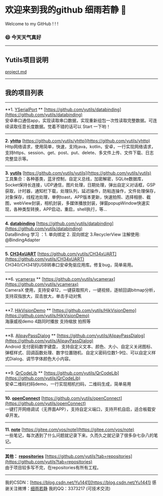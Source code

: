 # 欢迎来到我的github 细雨若静  👋
Welcome to my GitHub ! ! !

### 😄 今天天气真好
----

## Yutils项目说明
[project.md](https://github.com/yutils/yutils/blob/master/project.md)

----
## 我的项目列表
----
**1.  [YSerialPort](https://github.com/yutils/YSerialPort) **    [https://github.com/yutils/databinding](https://github.com/yutils/databinding)  
安卓串口通信app，实现读取串口数据，实现重新组包一次性读取完整数据。可连续读取任意长度数据。觉着不错的话可以 Start 一下哟！

----
**2. [yhttp](https://github.com/yutils/yhttp)**    [https://github.com/yutils/yhttp](https://github.com/yutils/yhttp)  
Http网络请求，使用简单，快速，支持java，kotlin，安卓，一行实现网络请求，支持https、session、get、post、put、delete、多文件上传、文件下载、日志完整显示等。

----
**3. [yutils](https://github.com/yutils/yutils)**    [https://github.com/yutils/yutils](https://github.com/yutils/yutils)  
工具集合：各种基类，蓝牙控制，自定义总线，加密解密，SQLite数据库，Socket保持长连接，UDP通信，图片处理，日期处理，弹出自定义对话框，GSP获取，计时器，通知栏下载，处理队列，延迟操作，防粘连操作，文件处理保存，对象保存，线程池处理，单例toast，APP版本更新，快速拍照、选择相册、截图，webView封装，相机封装，多媒体播放封装，弹窗popupWindow快速实现，各种类型转换，APP启动，重启，shell执行，等...

----
**4.  [databinding](https://github.com/yutils/databinding)**    [https://github.com/yutils/databinding](https://github.com/yutils/databinding)  
DataBinding 学习 ：1. 单向绑定   2. 双向绑定 3.RecyclerView  注解使用: @BindingAdapter

----
**5.  [CH34xUART](https://github.com/yutils/CH34xUART)**    [https://github.com/yutils/CH34xUART](https://github.com/yutils/CH34xUART)  
CH340/CH341的USB转串口安卓免驱应用库。修复bug，简单易用。

----
**6. [ycamerax](https://github.com/yutils/ycamerax) **    [https://github.com/yutils/ycamerax](https://github.com/yutils/ycamerax)  
CameraX 使用，支持安卓12，一键获取照片，一键视频，逐帧回调bitmap分析，支持双指放大，双击放大，单击手动对焦

----
**7. [HikVisionDemo](https://github.com/yutils/HikVisionDemo) **    [https://github.com/yutils/HikVisionDemo](https://github.com/yutils/HikVisionDemo)  
海康威视demo   4路同时播放   支持缩放  拍照等

----
**8. [AlipayPassDialog](https://github.com/yutils/AlipayPassDialog) **    [https://github.com/yutils/AlipayPassDialog](https://github.com/yutils/AlipayPassDialog)  
Android 支付密码数字键盘， 支持自定义文本、颜色、大小、自定义关闭图标、弹框样式、回调函数处理、数字位置随机、自定义密码位数1-9位、可以自定义样式Dialog、调节字体颜色大小内容。

----
**9. [QrCodeLib](https://github.com/yutils/QrCodeLib) **    [https://github.com/yutils/QrCodeLib](https://github.com/yutils/QrCodeLib)  
安卓二维码扫码demo，一行实现相机扫码，二维码生成，简单易用

----
**10. [openConnect](https://github.com/yutils/openConnect)**    [https://github.com/yutils/openConnect](https://github.com/yutils/openConnect)  
一键打开网络调试（无界面APP），支持自定义端口，支持开机自启，适合板载安卓开发。

----
**11. [note](https://gitee.com/yos/note)**    [https://gitee.com/yos/note](https://gitee.com/yos/note)   
一些笔记，每次遇到了什么问题就记录下来。久而久之就记录了很多杂七杂八的笔记。

----
**其他： [repositories](https://github.com/yutils?tab=repositories)**    [https://github.com/yutils?tab=repositories](https://github.com/yutils?tab=repositories)   
由于项目较多写不完，在repositories有所有工程。

----

我的CSDN：[https://blog.csdn.net/Yu1441](https://blog.csdn.net/Yu1441)
感谢关注微博：[细雨若静](https://weibo.com/32005200)
我的QQ：3373217 (可技术交流)
